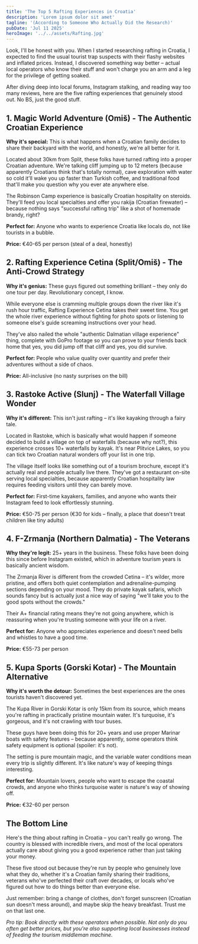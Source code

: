 ```yaml
---
title: 'The Top 5 Rafting Experiences in Croatia'
description: 'Lorem ipsum dolor sit amet'
tagline: '(According to Someone Who Actually Did the Research)'
pubDate: 'Jul 11 2025'
heroImage: '../../assets/Rafting.jpg'
---
```


Look, I'll be honest with you. When I started researching rafting in Croatia, I expected to find the usual tourist trap suspects with their flashy websites and inflated prices. Instead, I discovered something way better – actual local operators who know their stuff and won't charge you an arm and a leg for the privilege of getting soaked.

After diving deep into local forums, Instagram stalking, and reading way too many reviews, here are the five rafting experiences that genuinely stood out. No BS, just the good stuff.

## 1. Magic World Adventure (Omiš) - The Authentic Croatian Experience

**Why it's special:** This is what happens when a Croatian family decides to share their backyard with the world, and honestly, we're all better for it.

Located about 30km from Split, these folks have turned rafting into a proper Croatian adventure. We're talking cliff jumping up to 12 meters (because apparently Croatians think that's totally normal), cave exploration with water so cold it'll wake you up faster than Turkish coffee, and traditional food that'll make you question why you ever ate anywhere else.

The Robinson Camp experience is basically Croatian hospitality on steroids. They'll feed you local specialties and offer you rakija (Croatian firewater) – because nothing says "successful rafting trip" like a shot of homemade brandy, right?

**Perfect for:** Anyone who wants to experience Croatia like locals do, not like tourists in a bubble.

**Price:** €40-65 per person (steal of a deal, honestly)

## 2. Rafting Experience Cetina (Split/Omiš) - The Anti-Crowd Strategy

**Why it's genius:** These guys figured out something brilliant – they only do one tour per day. Revolutionary concept, I know.

While everyone else is cramming multiple groups down the river like it's rush hour traffic, Rafting Experience Cetina takes their sweet time. You get the whole river experience without fighting for photo spots or listening to someone else's guide screaming instructions over your head.

They've also nailed the whole "authentic Dalmatian village experience" thing, complete with GoPro footage so you can prove to your friends back home that yes, you did jump off that cliff and yes, you did survive.

**Perfect for:** People who value quality over quantity and prefer their adventures without a side of chaos.

**Price:** All-inclusive (no nasty surprises on the bill)

## 3. Rastoke Active (Slunj) - The Waterfall Village Wonder

**Why it's different:** This isn't just rafting – it's like kayaking through a fairy tale.

Located in Rastoke, which is basically what would happen if someone decided to build a village on top of waterfalls (because why not?), this experience crosses 10+ waterfalls by kayak. It's near Plitvice Lakes, so you can tick two Croatian natural wonders off your list in one trip.

The village itself looks like something out of a tourism brochure, except it's actually real and people actually live there. They've got a restaurant on-site serving local specialties, because apparently Croatian hospitality law requires feeding visitors until they can barely move.

**Perfect for:** First-time kayakers, families, and anyone who wants their Instagram feed to look effortlessly stunning.

**Price:** €50-75 per person (€30 for kids – finally, a place that doesn't treat children like tiny adults)

## 4. F-Zrmanja (Northern Dalmatia) - The Veterans

**Why they're legit:** 25+ years in the business. These folks have been doing this since before Instagram existed, which in adventure tourism years is basically ancient wisdom.

The Zrmanja River is different from the crowded Cetina – it's wilder, more pristine, and offers both quiet contemplation and adrenaline-pumping sections depending on your mood. They do private kayak safaris, which sounds fancy but is actually just a nice way of saying "we'll take you to the good spots without the crowds."

Their A+ financial rating means they're not going anywhere, which is reassuring when you're trusting someone with your life on a river.

**Perfect for:** Anyone who appreciates experience and doesn't need bells and whistles to have a good time.

**Price:** €55-73 per person

## 5. Kupa Sports (Gorski Kotar) - The Mountain Alternative

**Why it's worth the detour:** Sometimes the best experiences are the ones tourists haven't discovered yet.

The Kupa River in Gorski Kotar is only 15km from its source, which means you're rafting in practically pristine mountain water. It's turquoise, it's gorgeous, and it's not crawling with tour buses.

These guys have been doing this for 20+ years and use proper Marinar boats with safety features – because apparently, some operators think safety equipment is optional (spoiler: it's not).

The setting is pure mountain magic, and the variable water conditions mean every trip is slightly different. It's like nature's way of keeping things interesting.

**Perfect for:** Mountain lovers, people who want to escape the coastal crowds, and anyone who thinks turquoise water is nature's way of showing off.

**Price:** €32-60 per person

## The Bottom Line

Here's the thing about rafting in Croatia – you can't really go wrong. The country is blessed with incredible rivers, and most of the local operators actually care about giving you a good experience rather than just taking your money.

These five stood out because they're run by people who genuinely love what they do, whether it's a Croatian family sharing their traditions, veterans who've perfected their craft over decades, or locals who've figured out how to do things better than everyone else.

Just remember: bring a change of clothes, don't forget sunscreen (Croatian sun doesn't mess around), and maybe skip the heavy breakfast. Trust me on that last one.

*Pro tip: Book directly with these operators when possible. Not only do you often get better prices, but you're also supporting local businesses instead of feeding the tourism middleman machine.*
